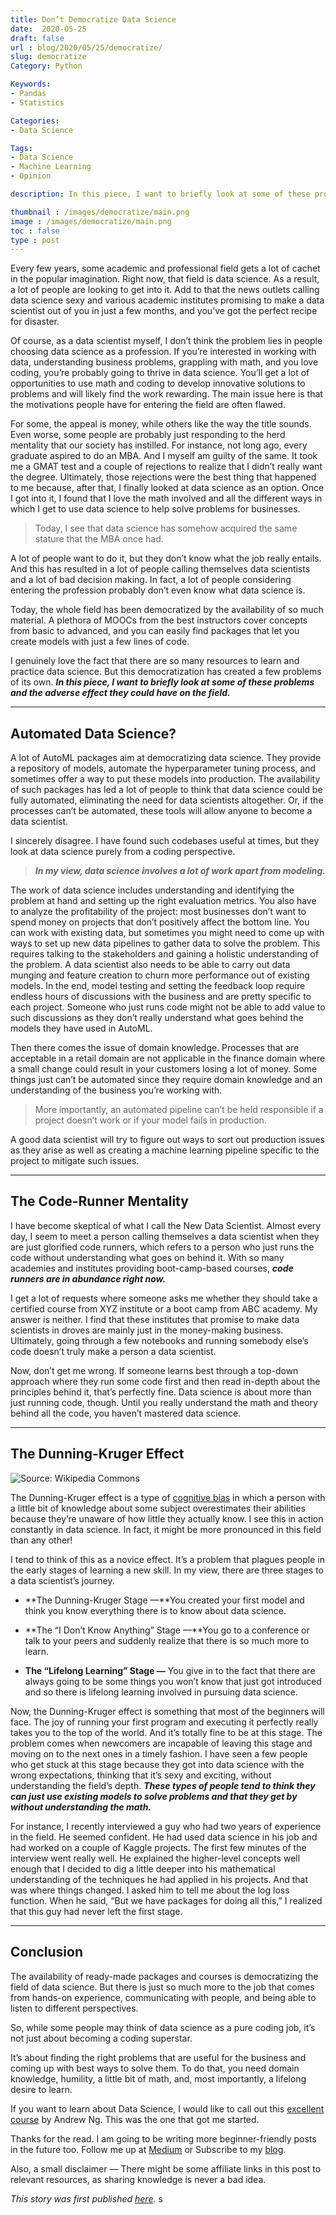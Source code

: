 ```yaml
---
title: Don’t Democratize Data Science
date:  2020-05-25
draft: false
url : blog/2020/05/25/democratize/
slug: democratize
Category: Python

Keywords:
- Pandas
- Statistics

Categories:
- Data Science

Tags:
- Data Science
- Machine Learning
- Opinion

description: In this piece, I want to briefly look at some of these problems and the adverse effect they could have on the field

thumbnail : /images/democratize/main.png
image : /images/democratize/main.png
toc : false
type : post
---
```


Every few years, some academic and professional field gets a lot of cachet in the popular imagination. Right now, that field is data science. As a result, a lot of people are looking to get into it. Add to that the news outlets calling data science sexy and various academic institutes promising to make a data scientist out of you in just a few months, and you’ve got the perfect recipe for disaster.

Of course, as a data scientist myself, I don’t think the problem lies in people choosing data science as a profession. If you’re interested in working with data, understanding business problems, grappling with math, and you love coding, you’re probably going to thrive in data science. You’ll get a lot of opportunities to use math and coding to develop innovative solutions to problems and will likely find the work rewarding. The main issue here is that the motivations people have for entering the field are often flawed.

For some, the appeal is money, while others like the way the title sounds. Even worse, some people are probably just responding to the herd mentality that our society has instilled. For instance, not long ago, every graduate aspired to do an MBA. And I myself am guilty of the same. It took me a GMAT test and a couple of rejections to realize that I didn’t really want the degree. Ultimately, those rejections were the best thing that happened to me because, after that, I finally looked at data science as an option. Once I got into it, I found that I love the math involved and all the different ways in which I get to use data science to help solve problems for businesses.

> Today, I see that data science has somehow acquired the same stature that the MBA once had.

A lot of people want to do it, but they don’t know what the job really entails. And this has resulted in a lot of people calling themselves data scientists and a lot of bad decision making. In fact, a lot of people considering entering the profession probably don’t even know what data science is.

Today, the whole field has been democratized by the availability of so much material. A plethora of MOOCs from the best instructors cover concepts from basic to advanced, and you can easily find packages that let you create models with just a few lines of code.

I genuinely love the fact that there are so many resources to learn and practice data science. But this democratization has created a few problems of its own. ***In this piece, I want to briefly look at some of these problems and the adverse effect they could have on the field.***

---

## Automated Data Science?

A lot of AutoML packages aim at democratizing data science. They provide a repository of models, automate the hyperparameter tuning process, and sometimes offer a way to put these models into production. The availability of such packages has led a lot of people to think that data science could be fully automated, eliminating the need for data scientists altogether. Or, if the processes can’t be automated, these tools will allow anyone to become a data scientist.

I sincerely disagree. I have found such codebases useful at times, but they look at data science purely from a coding perspective.

> ***In my view, data science involves a lot of work apart from modeling.***

The work of data science includes understanding and identifying the problem at hand and setting up the right evaluation metrics. You also have to analyze the profitability of the project: most businesses don’t want to spend money on projects that don’t positively affect the bottom line. You can work with existing data, but sometimes you might need to come up with ways to set up new data pipelines to gather data to solve the problem. This requires talking to the stakeholders and gaining a holistic understanding of the problem. A data scientist also needs to be able to carry out data munging and feature creation to churn more performance out of existing models. In the end, model testing and setting the feedback loop require endless hours of discussions with the business and are pretty specific to each project. Someone who just runs code might not be able to add value to such discussions as they don’t really understand what goes behind the models they have used in AutoML.

Then there comes the issue of domain knowledge. Processes that are acceptable in a retail domain are not applicable in the finance domain where a small change could result in your customers losing a lot of money. Some things just can’t be automated since they require domain knowledge and an understanding of the business you’re working with.

> More importantly, an automated pipeline can’t be held responsible if a project doesn’t work or if your model fails in production.

A good data scientist will try to figure out ways to sort out production issues as they arise as well as creating a machine learning pipeline specific to the project to mitigate such issues.

---

## The Code-Runner Mentality

I have become skeptical of what I call the New Data Scientist. Almost every day, I seem to meet a person calling themselves a data scientist when they are just glorified code runners, which refers to a person who just runs the code without understanding what goes on behind it. With so many academies and institutes providing boot-camp-based courses, ***code runners are in abundance right now.***

I get a lot of requests where someone asks me whether they should take a certified course from XYZ institute or a boot camp from ABC academy. My answer is neither. I find that these institutes that promise to make data scientists in droves are mainly just in the money-making business. Ultimately, going through a few notebooks and running somebody else’s code doesn’t truly make a person a data scientist.

Now, don’t get me wrong. If someone learns best through a top-down approach where they run some code first and then read in-depth about the principles behind it, that’s perfectly fine. Data science is about more than just running code, though. Until you really understand the math and theory behind all the code, you haven’t mastered data science.

---

## The Dunning-Kruger Effect

![[Source](https://commons.wikimedia.org/wiki/File:Dunning%E2%80%93Kruger_Effect_01.svg): Wikipedia Commons](/images/democratize/0.png)

The Dunning-Kruger effect is a type of [cognitive bias](https://builtin.com/data-science/cognitive-biases-data-science) in which a person with a little bit of knowledge about some subject overestimates their abilities because they’re unaware of how little they actually know. I see this in action constantly in data science. In fact, it might be more pronounced in this field than any other!

I tend to think of this as a novice effect. It’s a problem that plagues people in the early stages of learning a new skill. In my view, there are three stages to a data scientist’s journey.

* **The Dunning-Kruger Stage —**You created your first model and think you know everything there is to know about data science.

* **The “I Don’t Know Anything” Stage —**You go to a conference or talk to your peers and suddenly realize that there is so much more to learn.

* **The “Lifelong Learning” Stage —** You give in to the fact that there are always going to be some things you won’t know that just got introduced and so there is lifelong learning involved in pursuing data science.

Now, the Dunning-Kruger effect is something that most of the beginners will face. The joy of running your first program and executing it perfectly really takes you to the top of the world. And it’s totally fine to be at this stage. The problem comes when newcomers are incapable of leaving this stage and moving on to the next ones in a timely fashion. I have seen a few people who get stuck at this stage because they got into data science with the wrong expectations, thinking that it’s sexy and exciting, without understanding the field’s depth. ***These types of people tend to think they can just use existing models to solve problems and that they get by without understanding the math.***

For instance, I recently interviewed a guy who had two years of experience in the field. He seemed confident. He had used data science in his job and had worked on a couple of Kaggle projects. The first few minutes of the interview went really well. He explained the higher-level concepts well enough that I decided to dig a little deeper into his mathematical understanding of the techniques he had applied in his projects. And that was where things changed. I asked him to tell me about the log loss function. When he said, “But we have packages for doing all this,” I realized that this guy had never left the first stage.

---

## Conclusion

The availability of ready-made packages and courses is democratizing the field of data science. But there is just so much more to the job that comes from hands-on experience, communicating with people, and being able to listen to different perspectives.

So, while some people may think of data science as a pure coding job, it’s not just about becoming a coding superstar.

It’s about finding the right problems that are useful for the business and coming up with best ways to solve them. To do that, you need domain knowledge, humility, a little bit of math, and, most importantly, a lifelong desire to learn.

If you want to learn about Data Science, I would like to call out this [excellent course](https://www.coursera.org/learn/machine-learning?ranMID=40328&ranEAID=lVarvwc5BD0&ranSiteID=lVarvwc5BD0-btd7XBdF681VKxRe2H_Oyg&siteID=lVarvwc5BD0-btd7XBdF681VKxRe2H_Oyg&utm_content=2&utm_medium=partners&utm_source=linkshare&utm_campaign=lVarvwc5BD0) by Andrew Ng. This was the one that got me started.

Thanks for the read. I am going to be writing more beginner-friendly posts in the future too. Follow me up at [Medium](https://mlwhiz.medium.com/) or Subscribe to my [blog](https://mlwhiz.ck.page/a9b8bda70c).

Also, a small disclaimer — There might be some affiliate links in this post to relevant resources, as sharing knowledge is never a bad idea.

*This story was first published [here](https://builtin.com/data-science/dont-democratize-data-science).*
s
